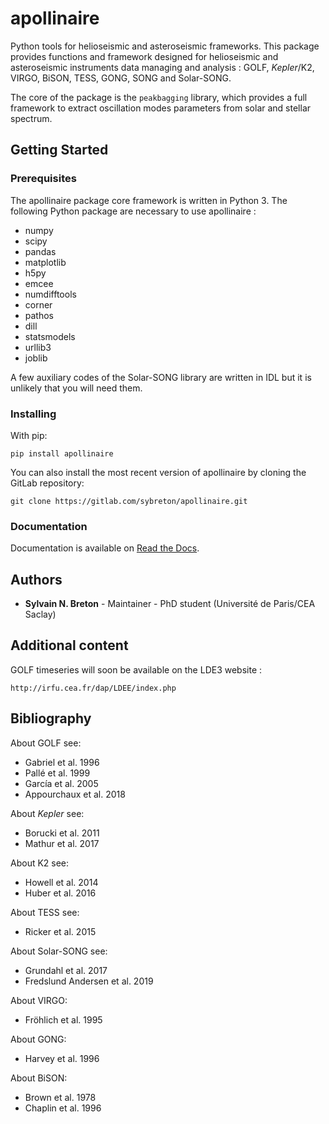 # apollinaire

Python tools for helioseismic and asteroseismic frameworks.
This package provides functions and framework designed for helioseismic and asteroseismic instruments data managing
and analysis : GOLF, *Kepler*/K2, VIRGO, BiSON, TESS, GONG, SONG and Solar-SONG.  

The core of the package is the ``peakbagging`` library, which provides a full framework to extract oscillation modes parameters 
from solar and stellar spectrum. 

## Getting Started

### Prerequisites

The apollinaire package core framework is written in Python 3.
The following Python package are necessary to use apollinaire : 
- numpy
- scipy
- pandas
- matplotlib
- h5py
- emcee
- numdifftools
- corner
- pathos
- dill
- statsmodels
- urllib3
- joblib

A few auxiliary codes of the Solar-SONG library are written in IDL but it is unlikely that you will need them. 

### Installing

With pip:

`pip install apollinaire` 

You can also install the most recent version of apollinaire by cloning the GitLab repository:

`git clone https://gitlab.com/sybreton/apollinaire.git`

### Documentation

Documentation is available on [Read the Docs](https://apollinaire.readthedocs.io).

## Authors

* **Sylvain N. Breton** - Maintainer - PhD student (Université de Paris/CEA Saclay)

## Additional content 

GOLF timeseries will soon be available on the LDE3 website :

`http://irfu.cea.fr/dap/LDEE/index.php`

## Bibliography

About GOLF see:
- Gabriel et al. 1996
- Pallé et al. 1999
- García et al. 2005
- Appourchaux et al. 2018

About *Kepler* see:
- Borucki et al. 2011
- Mathur et al. 2017

About K2 see:
- Howell et al. 2014
- Huber et al. 2016

About TESS see:
- Ricker et al. 2015

About Solar-SONG see:
- Grundahl et al. 2017
- Fredslund Andersen et al. 2019

About VIRGO:
- Fröhlich et al. 1995

About GONG:
- Harvey et al. 1996 

About BiSON:
- Brown et al. 1978
- Chaplin et al. 1996
